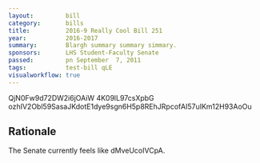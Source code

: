 ```yaml
---
layout:         bill
category:       bills
title:          2016-9 Really Cool Bill 251
year:           2016-2017
summary:        Blargh summary summary simmary.
sponsors:       LHS Student-Faculty Senate
passed:         pn September  7, 2011
tags:           test-bill qLE
visualworkflow: true
---
```



QjN0Fw9d72DW2i6jOAiW 4K09lL97csXpbG ozhIV2Obl59SasaJKdotE1dye9sgn6H5p8REhJRpcofAI57uIKm12H93AoOu 




Rationale
---------
The Senate currently feels like dMveUcoIVCpA.
